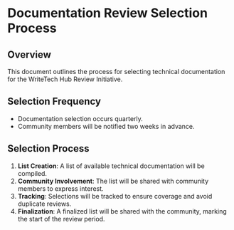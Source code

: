 # Documentation Review Selection Process

## Overview
This document outlines the process for selecting technical documentation for the WriteTech Hub Review Initiative.

## Selection Frequency
- Documentation selection occurs quarterly.
- Community members will be notified two weeks in advance.

## Selection Process
1. **List Creation**: A list of available technical documentation will be compiled.
2. **Community Involvement**: The list will be shared with community members to express interest.
3. **Tracking**: Selections will be tracked to ensure coverage and avoid duplicate reviews.
4. **Finalization**: A finalized list will be shared with the community, marking the start of the review period.
